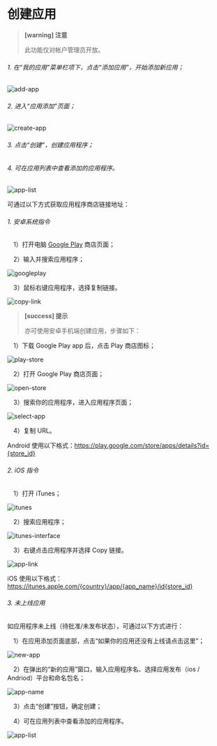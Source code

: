 # 创建应用

> **[warning] 注意**
>
> 此功能仅对帐户管理员开放。

###### 1. 在“我的应用”菜单栏项下，点击“添加应用”，开始添加新应用；

![add-app](add-app.png)

###### 2. 进入“应用添加”页面；
![create-app](create-app.png)

###### 3. 点击“创建”，创建应用程序；

###### 4. 可在应用列表中查看添加的应用程序。
![app-list](app-list.png)

可通过以下方式获取应用程序商店链接地址：

###### 1. 安卓系统指令

&ensp;&ensp;1）打开电脑 [Google Play](https://play.google.com/store) 商店页面；

&ensp;&ensp;2）输入并搜索应用程序；

![googleplay](googleplay.png)

&ensp;&ensp;3）鼠标右键应用程序，选择复制链接。

![copy-link](copy-link.png)

> **[success] 提示**
>
> 亦可使用安卓手机端创建应用，步骤如下：


&ensp;&ensp;1）下载 Google Play app 后，点击 Play 商店图标；

![play-store](play-store.png)

&ensp;&ensp;2）打开 Google Play 商店页面；

![open-store](open-store.png)

&ensp;&ensp;3）搜索你的应用程序，进入应用程序页面；

![select-app](select-app.png)

&ensp;&ensp;4）复制 URL。

Android 使用以下格式：https://play.google.com/store/apps/details?id={store_id}

###### 2. iOS 指令

&ensp;&ensp;1）打开 iTunes；

![itunes](itunes.png)

&ensp;&ensp;2）搜索应用程序；

![itunes-interface](itunes-interface.png)

&ensp;&ensp;3）右键点击应用程序并选择 Copy 链接。

![app-link](app-link.png)

iOS 使用以下格式：https://itunes.apple.com/{country}/app/{app_name}/id{store_id}

###### 3. 未上线应用
如应用程序未上线（待批准/未发布状态），可通过以下方式进行：

&ensp;&ensp;1）在应用添加页面底部，点击“如果你的应用还没有上线请点击这里”；

![new-app](new-app.png)

&ensp;&ensp;2）在弹出的“新的应用”窗口，输入应用程序名、选择应用发布（ios / Andriod）平台和命名包名；

![app-name](app-name.png)

&ensp;&ensp;3）点击“创建”按钮，确定创建；

&ensp;&ensp;4）可在应用列表中查看添加的应用程序。

![app-list](app-list.png)

